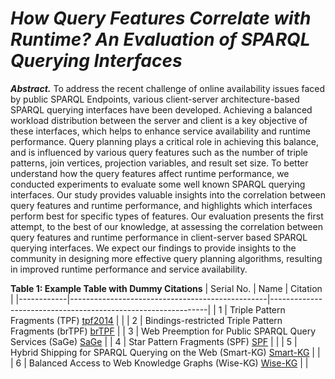 # **_How Query Features Correlate with Runtime? An Evaluation of SPARQL Querying Interfaces_**
___Abstract.___
To address the recent challenge of online availability issues faced by public SPARQL Endpoints, various client-server architecture-based SPARQL querying interfaces have been developed. Achieving a balanced workload distribution between the server and client is a key objective of these interfaces, which helps to enhance service availability and runtime performance. Query planning plays a critical role in achieving this balance, and is influenced by various query features such as the number of triple patterns, join vertices, projection variables, and result set size. To better understand how the query features affect runtime performance, we conducted experiments to evaluate some well known SPARQL querying interfaces. Our study provides valuable insights into the correlation between query features and runtime performance, and highlights which interfaces perform best for specific types of features. Our evaluation presents the first attempt, to the best of our knowledge, at assessing the correlation between query features and runtime performance in client-server based SPARQL querying interfaces. We expect our findings to provide insights to the community in designing more effective query planning algorithms, resulting in improved runtime performance and service availability.

**Table 1: Example Table with Dummy Citations**
| Serial No. | Name                                            | Citation                                                     |
|------------|-------------------------------------------------|--------------------------------------------------------------|
| 1          | Triple Pattern Fragments (TPF) [tpf2014](https://linkeddatafragments.org/specification/triple-pattern-fragments/)  |                              |
| 2          | Bindings-restricted Triple Pattern Fragments (brTPF) [brTPF](https://arxiv.org/abs/1608.08148) |
| 3          | Web Preemption for Public SPARQL Query Services (SaGe) [SaGe](https://arxiv.org/abs/1902.04790) |
| 4          | Star Pattern Fragments (SPF) [SPF](https://arxiv.org/abs/2002.09172)         |                           |
| 5          | Hybrid Shipping for SPARQL Querying on the Web (Smart-KG) [Smart-KG](https://publikationen.bibliothek.kit.edu/1000122092)     |                |
| 6          | Balanced Access to Web Knowledge Graphs (Wise-KG) [Wise-KG](https://dl.acm.org/doi/10.1145/3442381.3449911) |                        |
